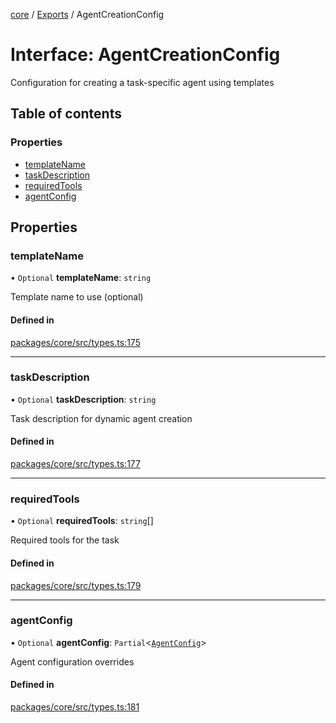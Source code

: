 <!-- 
 ⚠️  AUTO-GENERATED FILE - DO NOT EDIT MANUALLY
 This file is automatically generated by scripts/docs-generator.js
 To make changes, edit the source TypeScript files or update the generator script
-->

[core](../../) / [Exports](../modules) / AgentCreationConfig

# Interface: AgentCreationConfig

Configuration for creating a task-specific agent using templates

## Table of contents

### Properties

- [templateName](AgentCreationConfig#templatename)
- [taskDescription](AgentCreationConfig#taskdescription)
- [requiredTools](AgentCreationConfig#requiredtools)
- [agentConfig](AgentCreationConfig#agentconfig)

## Properties

### templateName

• `Optional` **templateName**: `string`

Template name to use (optional)

#### Defined in

[packages/core/src/types.ts:175](https://github.com/woojubb/robota/blob/a84ba23331912a89a9570280d5fa1a0292ba5c7a/packages/core/src/types.ts#L175)

___

### taskDescription

• `Optional` **taskDescription**: `string`

Task description for dynamic agent creation

#### Defined in

[packages/core/src/types.ts:177](https://github.com/woojubb/robota/blob/a84ba23331912a89a9570280d5fa1a0292ba5c7a/packages/core/src/types.ts#L177)

___

### requiredTools

• `Optional` **requiredTools**: `string`[]

Required tools for the task

#### Defined in

[packages/core/src/types.ts:179](https://github.com/woojubb/robota/blob/a84ba23331912a89a9570280d5fa1a0292ba5c7a/packages/core/src/types.ts#L179)

___

### agentConfig

• `Optional` **agentConfig**: `Partial`\<[`AgentConfig`](AgentConfig)\>

Agent configuration overrides

#### Defined in

[packages/core/src/types.ts:181](https://github.com/woojubb/robota/blob/a84ba23331912a89a9570280d5fa1a0292ba5c7a/packages/core/src/types.ts#L181)
